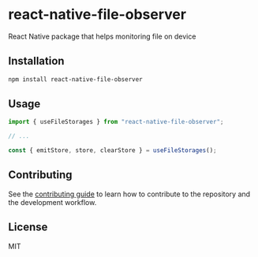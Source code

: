 # react-native-file-observer

React Native package that helps monitoring file on device

## Installation

```sh
npm install react-native-file-observer
```

## Usage

```js
import { useFileStorages } from "react-native-file-observer";

// ...

const { emitStore, store, clearStore } = useFileStorages();
```

## Contributing

See the [contributing guide](CONTRIBUTING.md) to learn how to contribute to the repository and the development workflow.

## License

MIT
